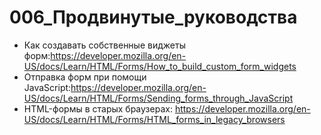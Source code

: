 # 006_Продвинутые_руководства

* Как создавать собственные виджеты форм:<https://developer.mozilla.org/en-US/docs/Learn/HTML/Forms/How_to_build_custom_form_widgets>
* Отправка форм при помощи JavaScript:<https://developer.mozilla.org/en-US/docs/Learn/HTML/Forms/Sending_forms_through_JavaScript>
* HTML-формы в старых браузерах: <https://developer.mozilla.org/en-US/docs/Learn/HTML/Forms/HTML_forms_in_legacy_browsers>